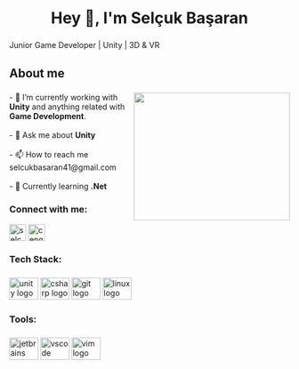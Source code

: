 <h1 align="center">Hey 👋, I'm Selçuk Başaran</h1>

###

<p align="left">Junior Game Developer | Unity | 3D & VR</p>

###

<h2 align="left">About me</h2>

###
###
<img align="right"  src="https://media.giphy.com/media/E6jscXfv3AkWQ/giphy.gif" width="280" height="230"  />

###

<p align="left">- 👾  I’m currently working with <b>Unity</b> and anything related with <b>Game Development</b>.<br>
<br>- 💬  Ask me about <b>Unity</b><br>
<br>- 📫  How to reach me selcukbasaran41@gmail.com<br>
<br>- 🌱 Currently learning <b>.Net</b></p>

###
<h3 align="left">Connect with me:</h3>
<p align="left">
<a href="https://linkedin.com/in/selcuk-basaran" target="blank" rel=”noopener”><img align="center" src="https://cdn.jsdelivr.net/gh/devicons/devicon/icons/linkedin/linkedin-original.svg" alt="selcukbasaran" height="30" width="30" /></a>
<a href="https://instagram.com/selcuk.bsran" target="blank" rel=”noopener”><img align="center" src="https://upload.wikimedia.org/wikipedia/commons/thumb/e/e7/Instagram_logo_2016.svg/1200px-Instagram_logo_2016.svg.png" alt="cengizcmataraci" height="30" width="30" /></a>
</p>

<h3 align="left">Tech Stack:</h3>

###

<div align="left">
  <img src="https://cdn.jsdelivr.net/gh/devicons/devicon/icons/unity/unity-original.svg" height="40" width="52" alt="unity logo"  />
  <img src="https://cdn.jsdelivr.net/gh/devicons/devicon/icons/csharp/csharp-original.svg" height="40" width="52" alt="csharp logo"  />
  <img src="https://cdn.jsdelivr.net/gh/devicons/devicon/icons/git/git-original.svg" height="40" width="52" alt="git logo"  />
  <img src="https://cdn.jsdelivr.net/gh/devicons/devicon/icons/linux/linux-original.svg" height="40" width="52" alt="linux logo"  />
</div>

###



<h3 align="left">Tools:</h3>

###

<div align="left">
  <img src="https://cdn.jsdelivr.net/gh/devicons/devicon/icons/jetbrains/jetbrains-original.svg" height="40" width="52" alt="jetbrains logo"  />
  <img src="https://cdn.jsdelivr.net/gh/devicons/devicon/icons/vscode/vscode-original.svg" height="40" width="52" alt="vscode logo"  />
  <img src="https://cdn.jsdelivr.net/gh/devicons/devicon/icons/vim/vim-original.svg" height="40" width="52" alt="vim logo"  />
</div>

###
